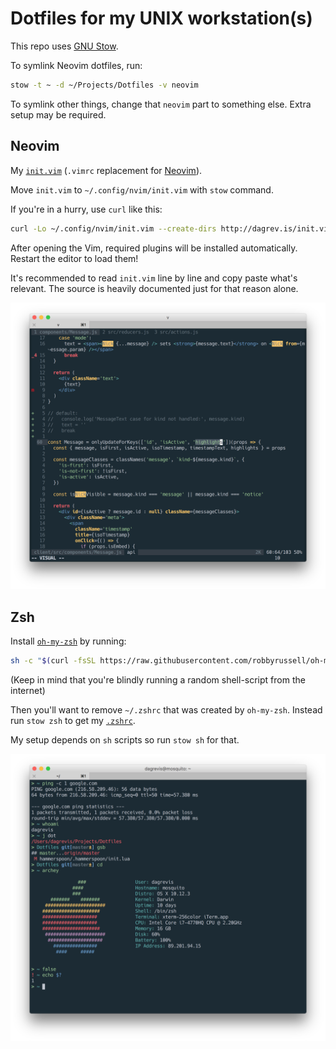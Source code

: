 # Dotfiles for my UNIX workstation(s)

This repo uses [GNU Stow](http://brandon.invergo.net/news/2012-05-26-using-gnu-stow-to-manage-your-dotfiles.html).

To symlink Neovim dotfiles, run:

```sh
stow -t ~ -d ~/Projects/Dotfiles -v neovim
```

To symlink other things, change that `neovim` part to something else. Extra
setup may be required.

## Neovim

My
[`init.vim`](https://github.com/daGrevis/Dotfiles/blob/master/neovim/.config/nvim/init.vim)
(`.vimrc` replacement for [Neovim](https://neovim.io/)).

Move `init.vim` to `~/.config/nvim/init.vim` with `stow` command.

If you're in a hurry, use `curl` like this:

```sh
curl -Lo ~/.config/nvim/init.vim --create-dirs http://dagrev.is/init.vim
```

After opening the Vim, required plugins will be installed automatically. Restart
the editor to load them!

It's recommended to read `init.vim` line by line and copy paste what's relevant.
The source is heavily documented just for that reason alone.

![Neovim Preview](preview-neovim.png)

## Zsh

Install [`oh-my-zsh`](https://github.com/robbyrussell/oh-my-zsh) by running:

```sh
sh -c "$(curl -fsSL https://raw.githubusercontent.com/robbyrussell/oh-my-zsh/master/tools/install.sh)"
```

(Keep in mind that you're blindly running a random shell-script from the
internet)

Then you'll want to remove `~/.zshrc` that was created by `oh-my-zsh`. Instead
run `stow zsh` to get my [`.zshrc`](https://github.com/daGrevis/Dotfiles/blob/master/zsh/.zshrc).

My setup depends on `sh` scripts so run `stow sh` for that.

![Zsh Preview](preview-zsh.png)
